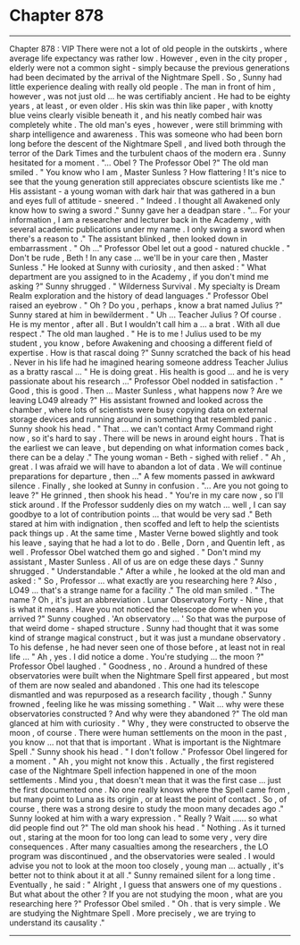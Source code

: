 
# Chapter 878


---

Chapter 878 : VIP
There were not a lot of old people in the outskirts , where average life expectancy was rather low . However , even in the city proper , elderly were not a common sight - simply because the previous generations had been decimated by the arrival of the Nightmare Spell . So , Sunny had little experience dealing with really old people .
The man in front of him , however , was not just old ... he was certifiably ancient . He had to be eighty years , at least , or even older . His skin was thin like paper , with knotty blue veins clearly visible beneath it , and his neatly combed hair was completely white . The old man's eyes , however , were still brimming with sharp intelligence and awareness .
This was someone who had been born long before the descent of the Nightmare Spell , and lived both through the terror of the Dark Times and the turbulent chaos of the modern era .
Sunny hesitated for a moment .
"... Obel ? The Professor Obel ?"
The old man smiled .
" You know who I am , Master Sunless ? How flattering ! It's nice to see that the young generation still appreciates obscure scientists like me ."
His assistant - a young woman with dark hair that was gathered in a bun and eyes full of attitude - sneered .
" Indeed . I thought all Awakened only know how to swing a sword ."
Sunny gave her a deadpan stare .
"... For your information , I am a researcher and lecturer back in the Academy , with several academic publications under my name . I only swing a sword when there's a reason to ."
The assistant blinked , then looked down in embarrassment .
" Oh ..."
Professor Obel let out a good - natured chuckle .
" Don't be rude , Beth ! In any case ... we'll be in your care then , Master Sunless ."
He looked at Sunny with curiosity , and then asked :
" What department are you assigned to in the Academy , if you don't mind me
asking ?"
Sunny shrugged .
" Wilderness Survival . My specialty is Dream Realm exploration and the history of dead languages ."
Professor Obel raised an eyebrow .
" Oh ? Do you , perhaps , know a brat named Julius ?"
Sunny stared at him in bewilderment .
" Uh ... Teacher Julius ? Of course . He is my mentor , after all . But I wouldn't call him a ... a brat . With all due respect ."
The old man laughed .
" He is to me ! Julius used to be my student , you know , before Awakening and choosing a different field of expertise . How is that rascal doing ?"
Sunny scratched the back of his head . Never in his life had he imagined hearing someone address Teacher Julius as a bratty rascal ...
" He is doing great . His health is good ... and he is very passionate about his research ..."
Professor Obel nodded in satisfaction .
" Good , this is good . Then ... Master Sunless , what happens now ? Are we leaving LO49 already ?"
His assistant frowned and looked across the chamber , where lots of scientists were busy copying data on external storage devices and running around in something that resembled panic .
Sunny shook his head .
" That ... we can't contact Army Command right now , so it's hard to say . There will be news in around eight hours . That is the earliest we can leave , but depending on what information comes back , there can be a delay ."
The young woman - Beth - sighed with relief .
" Ah , great . I was afraid we will have to abandon a lot of data . We will continue preparations for departure , then ..."
A few moments passed in awkward silence . Finally , she looked at Sunny in confusion .
"... Are you not going to leave ?"
He grinned , then shook his head .
" You're in my care now , so I'll stick around . If the Professor suddenly dies on my watch ... well , I can say goodbye to a lot of contribution points ... that would be very sad ."
Beth stared at him with indignation , then scoffed and left to help the scientists pack things up . At the same time , Master Verne bowed slightly and took his leave , saying that he had a lot to do . Belle , Dorn , and Quentin left , as well .
Professor Obel watched them go and sighed .
" Don't mind my assistant , Master Sunless . All of us are on edge these days ."
Sunny shrugged .
" Understandable ."
After a while , he looked at the old man and asked :
" So , Professor ... what exactly are you researching here ? Also , LO49 ... that's a strange name for a facility ."
The old man smiled .
" The name ? Oh , it's just an abbreviation . Lunar Observatory Forty - Nine , that is what it means . Have you not noticed the telescope dome when you arrived ?"
Sunny coughed .
'An observatory ... '
So that was the purpose of that weird dome - shaped structure . Sunny had thought that it was some kind of strange magical construct , but it was just a mundane observatory . To his defense , he had never seen one of those before , at least not in real life ...
" Ah , yes . I did notice a dome . You're studying ... the moon ?"
Professor Obel laughed .
" Goodness , no . Around a hundred of these observatories were built when the Nightmare Spell first appeared , but most of them are now sealed and abandoned . This one had its telescope dismantled and was repurposed as a research facility , though ."
Sunny frowned , feeling like he was missing something .
" Wait ... why were these observatories constructed ? And why were they abandoned ?"
The old man glanced at him with curiosity .
" Why , they were constructed to observe the moon , of course . There were human settlements on the moon in the past , you know ... not that that is important . What is important is the Nightmare Spell ."
Sunny shook his head .
" I don't follow ."
Professor Obel lingered for a moment .
" Ah , you might not know this . Actually , the first registered case of the Nightmare Spell infection happened in one of the moon settlements . Mind you , that doesn't mean that it was the first case ... just the first documented one . No one really knows where the Spell came from , but many point to Luna as its origin , or at least the point of contact . So , of course , there was a strong desire to study the moon many decades ago ."
Sunny looked at him with a wary expression .
" Really ? Wait ...... so what did people find out ?"
The old man shook his head .
" Nothing . As it turned out , staring at the moon for too long can lead to some very , very dire consequences . After many casualties among the researchers , the LO program was discontinued , and the observatories were sealed . I would advise you not to look at the moon too closely , young man ... actually , it's better not to think about it at all ."
Sunny remained silent for a long time . Eventually , he said :
" Alright , I guess that answers one of my questions . But what about the other ? If you are not studying the moon , what are you researching here ?"
Professor Obel smiled .
" Oh . that is very simple . We are studying the Nightmare Spell . More precisely , we are trying to understand its causality ."

---

